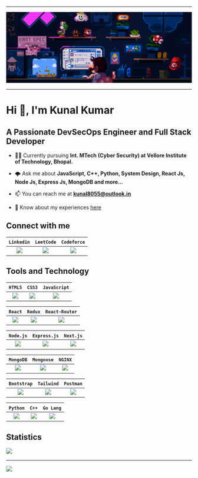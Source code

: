 ----

![Welcome Banner](./Github_Readme_Banner.gif)

----

# Hi 👋, I'm Kunal Kumar

## A Passionate DevSecOps Engineer and Full Stack Developer
+ 👨‍🎓 Currently pursuing **Int. MTech (Cyber Security) at Vellore Institute of Technology, Bhopal.**
  
+ 🌩️ Ask me about **JavaScript, C++, Python, System Design, React Js, Node Js, Express Js, MongoDB and more...**
  
+ 📫 You can reach me at **kunal8055@outlook.in**
  
+ 📄 Know about my experiences <a href="https://docs.google.com/document/d/1fdY7zZ2CkD_FJXzuqBc_B3Nxxo2osILyfx_kZ2npcMA/edit?usp=sharing" target="_blank">here</a>
  
## Connect with me
|`Linkedin`|`LeetCode`|`Codeforce`|
|:-:|:-:|:-:|
| [<img src="https://i.imgur.com/WwDcsTH.png" height="50"/>](https://linkedin.com/in/kunal-kumar-384613249) | [<img src="https://i.imgur.com/cNDHZsY.png" height="50"/>](https://www.leetcode.com/bytesblaze) | [<img src="https://i.imgur.com/cDFWpN1.png" height="50"/>](https://codeforces.com/profile/CodesByKunal) |

## Tools and Technology

|`HTML5`|`CSS3`|`JavaScript`|
|:-:|:-:|:-:|
|<img src="https://i.imgur.com/HAL4X2C.png" height="50" />|<img src="https://i.imgur.com/Di4Ib7U.png" height="50"/>|<img src="https://i.imgur.com/65D17XD.png" height="50" />|

|`React`|`Redux`|`React-Router`|
|:-:|:-:|:-:|
|<img src="https://i.imgur.com/bMU0kgU.png" height="50" />|<img src="https://i.imgur.com/hy0IXjH.png" height="50" />|<img src="https://www.svgrepo.com/show/354262/react-router.svg" height="50"/>|

|`Node.js`|`Express.js`|`Next.js`|
|:-:|:-:|:-:|
|<img src="https://i.imgur.com/SUEH8vw.png" height="50" />|<img src="https://i.imgur.com/UWZEhx4.png" height="50"/>|<img src="https://www.svgrepo.com/show/342062/next-js.svg"  height="50"/>|

|`MongoDB`|`Mongoose`|`NGINX`|
|:-:|:-:|:-:|
|<img src="https://i.imgur.com/NJ5Rimn.png" height="50" />|<img src="https://i.imgur.com/TMPr1TJ.png" height="50"/>|<img src="https://i.imgur.com/LE2SuJV.png" height="50" />|

|`Bootstrap`|`Tailwind`|`Postman`|
|:-:|:-:|:-:|
|<img src="https://i.imgur.com/dZJL56V.png" height="50"/>|<img src="https://i.imgur.com/okK2H1G.png" height="50"/>|<img src="https://i.imgur.com/NuLQw8v.png" height="50"/>|

|`Python`|`C++`|`Go Lang`|
|:-:|:-:|:-:|
|<img src="https://i.imgur.com/9L3vk3H.png" height="50"/>|<img src="https://i.imgur.com/w9cX7Wp.png" height="50"/>|<img src="https://i.imgur.com/xmX7z1J.png" height="50"/>|

## Statistics
![](https://github-readme-stats.vercel.app/api/top-langs?username=CodesByKunal&show_icons=true&locale=en&layout=compact)

----
![](https://github-readme-stats.vercel.app/api?username=CodesByKunal&show_icons=true&locale=en)
